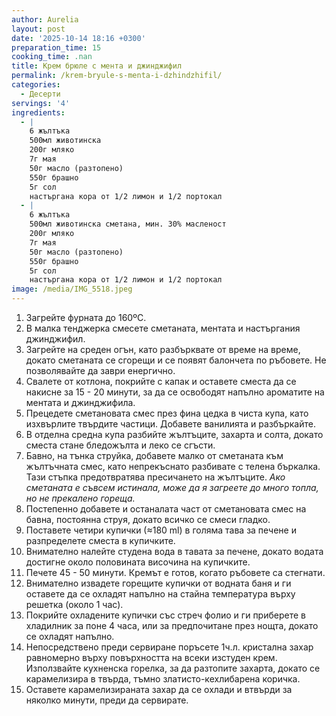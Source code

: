 ```yaml
---
author: Aurelia
layout: post
date: '2025-10-14 18:16 +0300'
preparation_time: 15
cooking_time: .nan
title: Крем брюле с мента и джинджифил
permalink: /krem-bryule-s-menta-i-dzhindzhifil/
categories:
  - Десерти
servings: '4'
ingredients:
  - |
    6 жълтъка 
    500мл животинска 
    200г мляко
    7г мая
    50г масло (разтопено)
    550г брашно
    5г сол
    настъргана кора от 1/2 лимон и 1/2 портокал
  - |
    6 жълтъка 
    500мл животинска сметана, мин. 30% масленост
    200г мляко
    7г мая
    50г масло (разтопено)
    550г брашно
    5г сол
    настъргана кора от 1/2 лимон и 1/2 портокал
image: /media/IMG_5518.jpeg
---
```

1. Загрейте фурната до 160ºC.
2. В малка тенджерка смесете сметаната, ментата и настъргания джинджифил.
3. Загрейте на среден огън, като разбърквате от време на време, докато сметаната се сгорещи и се появят балончета по ръбовете. Не позволявайте да заври енергично.
4. Свалете от котлона, покрийте с капак и оставете сместа да се накисне за 15 - 20 минути, за да се освободят напълно ароматите на ментата и джинджифила.
5. Прецедете сметановата смес през фина цедка в чиста купа, като изхвърлите твърдите частици. Добавете ванилията и разбъркайте.
6. В отделна средна купа разбийте жълтъците, захарта и солта, докато сместа стане бледожълта и леко се сгъсти.
7. Бавно, на тънка струйка, добавете малко от сметаната към жълтъчната смес, като непрекъснато разбивате с телена бъркалка. Тази стъпка предотвратява пресичането на жълтъците.
_Ако сметаната е съвсем истинала, може да я загреете до много топла, но не прекалено гореща._
8. Постепенно добавете и останалата част от сметановата смес на бавна, постоянна струя, докато всичко се смеси гладко.
9. Поставете четири купички (≈180 ml) в голяма тава за печене и разпределете сместа в купичките.
10. Внимателно налейте студена вода в тавата за печене, докато водата достигне около половината височина на купичките.
11. Печете 45 - 50 минути. Кремът е готов, когато ръбовете са стегнати.
12. Внимателно извадете горещите купички от водната баня и ги оставете да се охладят напълно на стайна температура върху решетка (около 1 час).
13. Покрийте охладените купички със стреч фолио и ги приберете в хладилник за поне 4 часа, или за предпочитане през нощта, докато се охладят напълно.
14. Непосредствено преди сервиране поръсете 1ч.л. кристална захар равномерно върху повърхността на всеки изстуден крем. Използвайте кухненска горелка, за да разтопите захарта, докато се карамелизира в твърда, тъмно златисто-кехлибарена коричка.
15. Оставете карамелизираната захар да се охлади и втвърди за няколко минути, преди да сервирате.

